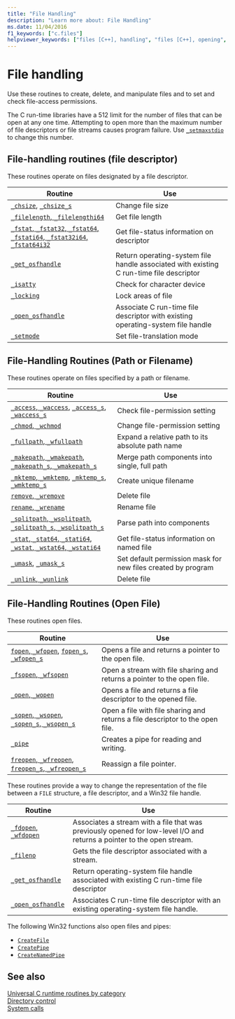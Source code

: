 ```yaml
---
title: "File Handling"
description: "Learn more about: File Handling"
ms.date: 11/04/2016
f1_keywords: ["c.files"]
helpviewer_keywords: ["files [C++], handling", "files [C++], opening", "files [C++], manipulating"]
---
```

# File handling

Use these routines to create, delete, and manipulate files and to set and check file-access permissions.

The C run-time libraries have a 512 limit for the number of files that can be open at any one time. Attempting to open more than the maximum number of file descriptors or file streams causes program failure. Use [`_setmaxstdio`](reference/setmaxstdio.md) to change this number.

## File-handling routines (file descriptor)

These routines operate on files designated by a file descriptor.

| Routine | Use |
|---|---|
| [`_chsize`](reference/chsize.md), [`_chsize_s`](reference/chsize-s.md) | Change file size |
| [`_filelength`, `_filelengthi64`](reference/filelength-filelengthi64.md) | Get file length |
| [`_fstat`, `_fstat32`, `_fstat64`, `_fstati64`, `_fstat32i64`, `_fstat64i32`](reference/fstat-fstat32-fstat64-fstati64-fstat32i64-fstat64i32.md) | Get file-status information on descriptor |
| [`_get_osfhandle`](reference/get-osfhandle.md) | Return operating-system file handle associated with existing C run-time file descriptor |
| [`_isatty`](reference/isatty.md) | Check for character device |
| [`_locking`](reference/locking.md) | Lock areas of file |
| [`_open_osfhandle`](reference/open-osfhandle.md) | Associate C run-time file descriptor with existing operating-system file handle |
| [`_setmode`](reference/setmode.md) | Set file-translation mode |

## File-Handling Routines (Path or Filename)

These routines operate on files specified by a path or filename.

| Routine | Use |
|---|---|
| [`_access`, `_waccess`](reference/access-waccess.md), [`_access_s`, `_waccess_s`](reference/access-s-waccess-s.md) | Check file-permission setting |
| [`_chmod`, `_wchmod`](reference/chmod-wchmod.md) | Change file-permission setting |
| [`_fullpath`, `_wfullpath`](reference/fullpath-wfullpath.md) | Expand a relative path to its absolute path name |
| [`_makepath`, `_wmakepath`](reference/makepath-wmakepath.md), [`_makepath_s`, `_wmakepath_s`](reference/makepath-s-wmakepath-s.md) | Merge path components into single, full path |
| [`_mktemp`, `_wmktemp`](reference/mktemp-wmktemp.md), [`_mktemp_s`, `_wmktemp_s`](reference/mktemp-s-wmktemp-s.md) | Create unique filename |
| [`remove`, `_wremove`](reference/remove-wremove.md) | Delete file |
| [`rename`, `_wrename`](reference/rename-wrename.md) | Rename file |
| [`_splitpath`, `_wsplitpath`](reference/splitpath-wsplitpath.md), [`_splitpath_s`, `_wsplitpath_s`](reference/splitpath-s-wsplitpath-s.md) | Parse path into components |
| [`_stat`, `_stat64`, `_stati64`, `_wstat`, `_wstat64`, `_wstati64`](reference/stat-functions.md) | Get file-status information on named file |
| [`_umask`](reference/umask.md), [`_umask_s`](reference/umask-s.md) | Set default permission mask for new files created by program |
| [`_unlink`, `_wunlink`](reference/unlink-wunlink.md) | Delete file |

## File-Handling Routines (Open File)

These routines open files.

| Routine | Use |
|---|---|
| [`fopen`, `_wfopen`](reference/fopen-wfopen.md), [`fopen_s`, `_wfopen_s`](reference/fopen-s-wfopen-s.md) | Opens a file and returns a pointer to the open file. |
| [`_fsopen`, `_wfsopen`](reference/fsopen-wfsopen.md) | Open a stream with file sharing and returns a pointer to the open file. |
| [`_open`, `_wopen`](reference/open-wopen.md) | Opens a file and returns a file descriptor to the opened file. |
| [`_sopen`, `_wsopen`](reference/sopen-wsopen.md), [`_sopen_s`, `_wsopen_s`](reference/sopen-s-wsopen-s.md) | Open a file with file sharing and returns a file descriptor to the open file. |
| [`_pipe`](reference/pipe.md) | Creates a pipe for reading and writing. |
| [`freopen`, `_wfreopen`](reference/freopen-wfreopen.md), [`freopen_s`, `_wfreopen_s`](reference/freopen-s-wfreopen-s.md) | Reassign a file pointer. |

These routines provide a way to change the representation of the file between a `FILE` structure, a file descriptor, and a Win32 file handle.

| Routine | Use |
|---|---|
| [`_fdopen`, `_wfdopen`](reference/fdopen-wfdopen.md) | Associates a stream with a file that was previously opened for low-level I/O and returns a pointer to the open stream. |
| [`_fileno`](reference/fileno.md) | Gets the file descriptor associated with a stream. |
| [`_get_osfhandle`](reference/get-osfhandle.md) | Return operating-system file handle associated with existing C run-time file descriptor |
| [`_open_osfhandle`](reference/open-osfhandle.md) | Associates C run-time file descriptor with an existing operating-system file handle. |

The following Win32 functions also open files and pipes:

- [`CreateFile`](/windows/win32/api/fileapi/nf-fileapi-createfilew)
- [`CreatePipe`](/windows/win32/api/namedpipeapi/nf-namedpipeapi-createpipe)
- [`CreateNamedPipe`](/windows/win32/api/winbase/nf-winbase-createnamedpipea)

## See also

[Universal C runtime routines by category](run-time-routines-by-category.md)\
[Directory control](directory-control.md)\
[System calls](system-calls.md)
